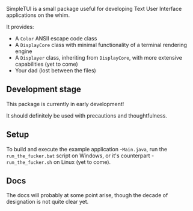 SimpleTUI is a small package useful for developing Text User Interface applications on the whim.

It provides:
- A `Color` ANSII escape code class
- A `DisplayCore` class with minimal functionality of a terminal rendering engine
- A `Displayer` class, inheriting from `DisplayCore`, with more extensive capabilities (yet to come)
- Your dad (lost between the files)

## Development stage

This package is currently in early development!

It should definitely be used with precautions and thoughtfulness.


## Setup

To build and execute the example application -`Main.java`, run the `run_the_fucker.bat` script on Windows,
or it's counterpart - `run_the_fucker.sh` on Linux (yet to come).

## Docs

The docs will probably at some point arise, 
though the decade of designation is not quite clear yet.


